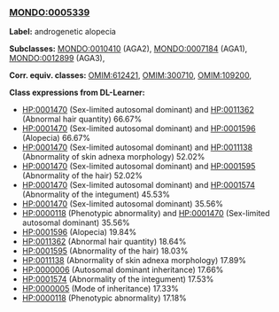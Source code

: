 
### [MONDO:0005339](http://purl.obolibrary.org/obo/MONDO_0005339)
**Label:** androgenetic alopecia

**Subclasses:** [MONDO:0010410](http://purl.obolibrary.org/obo/MONDO_0010410) (AGA2), [MONDO:0007184](http://purl.obolibrary.org/obo/MONDO_0007184) (AGA1), [MONDO:0012899](http://purl.obolibrary.org/obo/MONDO_0012899) (AGA3), 

**Corr. equiv. classes:** [OMIM:612421](http://purl.obolibrary.org/obo/OMIM_612421), [OMIM:300710](http://purl.obolibrary.org/obo/OMIM_300710), [OMIM:109200](http://purl.obolibrary.org/obo/OMIM_109200), 

**Class expressions from DL-Learner:**

- [HP:0001470](http://purl.obolibrary.org/obo/HP_0001470) (Sex-limited autosomal dominant) and [HP:0011362](http://purl.obolibrary.org/obo/HP_0011362) (Abnormal hair quantity) 66.67%
- [HP:0001470](http://purl.obolibrary.org/obo/HP_0001470) (Sex-limited autosomal dominant) and [HP:0001596](http://purl.obolibrary.org/obo/HP_0001596) (Alopecia) 66.67%
- [HP:0001470](http://purl.obolibrary.org/obo/HP_0001470) (Sex-limited autosomal dominant) and [HP:0011138](http://purl.obolibrary.org/obo/HP_0011138) (Abnormality of skin adnexa morphology) 52.02%
- [HP:0001470](http://purl.obolibrary.org/obo/HP_0001470) (Sex-limited autosomal dominant) and [HP:0001595](http://purl.obolibrary.org/obo/HP_0001595) (Abnormality of the hair) 52.02%
- [HP:0001470](http://purl.obolibrary.org/obo/HP_0001470) (Sex-limited autosomal dominant) and [HP:0001574](http://purl.obolibrary.org/obo/HP_0001574) (Abnormality of the integument) 45.53%
- [HP:0001470](http://purl.obolibrary.org/obo/HP_0001470) (Sex-limited autosomal dominant) 35.56%
- [HP:0000118](http://purl.obolibrary.org/obo/HP_0000118) (Phenotypic abnormality) and [HP:0001470](http://purl.obolibrary.org/obo/HP_0001470) (Sex-limited autosomal dominant) 35.56%
- [HP:0001596](http://purl.obolibrary.org/obo/HP_0001596) (Alopecia) 19.84%
- [HP:0011362](http://purl.obolibrary.org/obo/HP_0011362) (Abnormal hair quantity) 18.64%
- [HP:0001595](http://purl.obolibrary.org/obo/HP_0001595) (Abnormality of the hair) 18.03%
- [HP:0011138](http://purl.obolibrary.org/obo/HP_0011138) (Abnormality of skin adnexa morphology) 17.89%
- [HP:0000006](http://purl.obolibrary.org/obo/HP_0000006) (Autosomal dominant inheritance) 17.66%
- [HP:0001574](http://purl.obolibrary.org/obo/HP_0001574) (Abnormality of the integument) 17.53%
- [HP:0000005](http://purl.obolibrary.org/obo/HP_0000005) (Mode of inheritance) 17.33%
- [HP:0000118](http://purl.obolibrary.org/obo/HP_0000118) (Phenotypic abnormality) 17.18%


